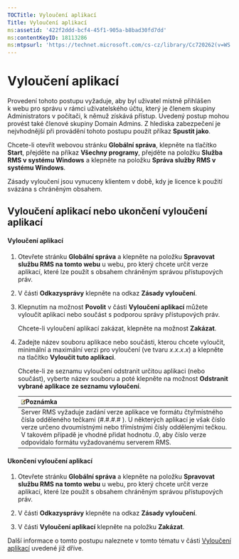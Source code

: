```yaml
---
TOCTitle: Vyloučení aplikací
Title: Vyloučení aplikací
ms:assetid: '422f2ddd-bcf4-45f1-905a-b8bad30fd7dd'
ms:contentKeyID: 18113286
ms:mtpsurl: 'https://technet.microsoft.com/cs-cz/library/Cc720262(v=WS.10)'
---
```


Vyloučení aplikací
==================

Provedení tohoto postupu vyžaduje, aby byl uživatel místně přihlášen k webu pro správu v rámci uživatelského účtu, který je členem skupiny Administrators v počítači, k němuž získává přístup. Uvedený postup mohou provést také členové skupiny Domain Admins. Z hlediska zabezpečení je nejvhodnější při provádění tohoto postupu použít příkaz **Spustit jako**.

Chcete-li otevřít webovou stránku **Globální správa**, klepněte na tlačítko **Start**, přejděte na příkaz **Všechny programy**, přejděte na položku **Služba RMS v systému Windows** a klepněte na položku **Správa služby RMS v systému Windows**.

Zásady vyloučení jsou vynuceny klientem v době, kdy je licence k použití svázána s chráněným obsahem.

Vyloučení aplikací nebo ukončení vyloučení aplikací
---------------------------------------------------

#### Vyloučení aplikací

1.  Otevřete stránku **Globální správa** a klepněte na položku **Spravovat službu RMS na tomto webu** u webu, pro který chcete určit verze aplikací, které lze použít s obsahem chráněným správou přístupových práv.

2.  V části **Odkazysprávy** klepněte na odkaz **Zásady vyloučení**.

3.  Klepnutím na možnost **Povolit** v části **Vyloučení aplikací** můžete vyloučit aplikaci nebo součást s podporou správy přístupových práv.

    Chcete-li vyloučení aplikací zakázat, klepněte na možnost **Zakázat**.

4.  Zadejte název souboru aplikace nebo součásti, kterou chcete vyloučit, minimální a maximální verzi pro vyloučení (ve tvaru *x*.*x*.*x*.*x*) a klepněte na tlačítko **Vyloučit tuto aplikaci**.

    Chcete-li ze seznamu vyloučení odstranit určitou aplikaci (nebo součást), vyberte název souboru a poté klepněte na možnost **Odstranit vybrané aplikace ze seznamu vyloučení**.

    | ![](images/Cc720262.note(WS.10).gif)Poznámka                                                                                                                                                                                                                                                      |
    |--------------------------------------------------------------------------------------------------------------------------------------------------------------------------------------------------------------------------------------------------------------------------------------------------------------------------------|
    | Server RMS vyžaduje zadání verze aplikace ve formátu čtyřmístného čísla odděleného tečkami (\#.\#.\#.\# ). U některých aplikací je však číslo verze určeno dvoumístnými nebo třímístnými čísly oddělenými tečkou. V takovém případě je vhodné přidat hodnotu .0, aby číslo verze odpovídalo formátu vyžadovanému serverem RMS. |

#### Ukončení vyloučení aplikací

1.  Otevřete stránku **Globální správa** a klepněte na položku **Spravovat službu RMS na tomto webu** u webu, pro který chcete určit verze aplikací, které lze použít s obsahem chráněným správou přístupových práv.

2.  V části **Odkazysprávy** klepněte na odkaz **Zásady vyloučení**.

3.  V části **Vyloučení aplikací** klepněte na položku **Zakázat**.

Další informace o tomto postupu naleznete v tomto tématu v části [Vyloučení aplikací](https://technet.microsoft.com/b68ae4b2-b9ba-44ae-90cb-c88df600ec86) uvedené již dříve.

